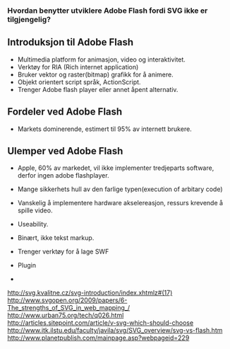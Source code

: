 ﻿

### Hvordan benytter utviklere Adobe Flash fordi SVG ikke er tilgjengelig? ###




## Introduksjon til Adobe Flash ##

- Multimedia platform for animasjon, video og interaktivitet.
- Verktøy for RIA (Rich internet application)
- Bruker vektor og raster(bitmap) grafikk for å animere.
- Objekt orientert script språk, ActionScript.
- Trenger Adobe flash player eller annet åpent alternativ.



## Fordeler ved Adobe Flash ##

- Markets dominerende, estimert til 95% av internett brukere.

## Ulemper ved Adobe Flash ##

- Apple, 60% av markedet, vil ikke implementer tredjeparts software, derfor ingen adobe flashplayer.
- Mange sikkerhets hull av den farlige typen(execution of arbitary code)
- Vanskelig å implementere hardware akselereasjon, ressurs krevende å spille video.
- Useability.

- Binært, ikke tekst markup.
- Trenger verktøy for å lage SWF
- Plugin
- 

http://svg.kvalitne.cz/svg-introduction/index.xhtmlz#(17)
http://www.svgopen.org/2009/papers/6-The_strengths_of_SVG_in_web_mapping_/
http://www.urban75.org/tech/q026.html
http://articles.sitepoint.com/article/v-svg-which-should-choose
http://www.itk.ilstu.edu/faculty/javila/svg/SVG_overview/svg-vs-flash.htm
http://www.planetpublish.com/mainpage.asp?webpageid=229